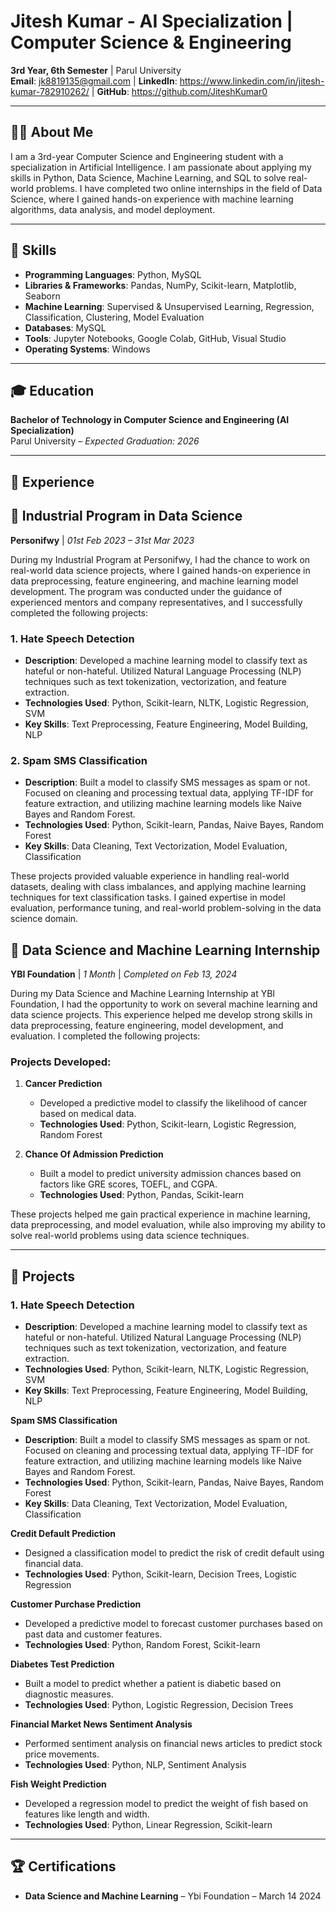 # Jitesh Kumar - AI Specialization | Computer Science & Engineering

**3rd Year, 6th Semester** | Parul University  
**Email**: jk8819135@gmail.com | **LinkedIn**: https://www.linkedin.com/in/jitesh-kumar-782910262/ | **GitHub**: https://github.com/JiteshKumar0

---

## 👨‍💻 About Me

I am a 3rd-year Computer Science and Engineering student with a specialization in Artificial Intelligence. 
I am passionate about applying my skills in Python, Data Science, Machine Learning, and SQL to solve real-world problems. 
I have completed two online internships in the field of Data Science, where I gained hands-on experience with machine learning algorithms, data analysis, and model deployment.

---

## 💼 Skills

- **Programming Languages**: Python, MySQL
- **Libraries & Frameworks**: Pandas, NumPy, Scikit-learn, Matplotlib, Seaborn
- **Machine Learning**: Supervised & Unsupervised Learning, Regression, Classification, Clustering, Model Evaluation
- **Databases**: MySQL
- **Tools**: Jupyter Notebooks, Google Colab, GitHub, Visual Studio
- **Operating Systems**: Windows

---

## 🎓 Education

**Bachelor of Technology in Computer Science and Engineering (AI Specialization)**  
Parul University – *Expected Graduation: 2026*  


---

## 💼 Experience

## 💼 **Industrial Program in Data Science**
**Personifwy** | *01st Feb 2023 – 31st Mar 2023*

During my Industrial Program at Personifwy, I had the chance to work on real-world data science projects, where I gained hands-on experience in data preprocessing, feature engineering, and machine learning model development. The program was conducted under the guidance of experienced mentors and company representatives, and I successfully completed the following projects:

### 1. **Hate Speech Detection**
- **Description**: Developed a machine learning model to classify text as hateful or non-hateful. Utilized Natural Language Processing (NLP) techniques such as text tokenization, vectorization, and feature extraction.
- **Technologies Used**: Python, Scikit-learn, NLTK, Logistic Regression, SVM
- **Key Skills**: Text Preprocessing, Feature Engineering, Model Building, NLP

### 2. **Spam SMS Classification**
- **Description**: Built a model to classify SMS messages as spam or not. Focused on cleaning and processing textual data, applying TF-IDF for feature extraction, and utilizing machine learning models like Naive Bayes and Random Forest.
- **Technologies Used**: Python, Scikit-learn, Pandas, Naive Bayes, Random Forest
- **Key Skills**: Data Cleaning, Text Vectorization, Model Evaluation, Classification

These projects provided valuable experience in handling real-world datasets, dealing with class imbalances, and applying machine learning techniques for text classification tasks. I gained expertise in model evaluation, performance tuning, and real-world problem-solving in the data science domain.


## 💼 **Data Science and Machine Learning Internship**
**YBI Foundation** | *1 Month* | *Completed on Feb 13, 2024*

During my Data Science and Machine Learning Internship at YBI Foundation, I had the opportunity to work on several machine learning and data science projects. This experience helped me develop strong skills in data preprocessing, feature engineering, model development, and evaluation. I completed the following projects:

### **Projects Developed**:

1. **Cancer Prediction**  
   - Developed a predictive model to classify the likelihood of cancer based on medical data.
   - **Technologies Used**: Python, Scikit-learn, Logistic Regression, Random Forest

2. **Chance Of Admission Prediction**  
   - Built a model to predict university admission chances based on factors like GRE scores, TOEFL, and CGPA.
   - **Technologies Used**: Python, Pandas, Scikit-learn

These projects helped me gain practical experience in machine learning, data preprocessing, and model evaluation, while also improving my ability to solve real-world problems using data science techniques.



---

## 📂 Projects

### 1. **Hate Speech Detection**
  - **Description**: Developed a machine learning model to classify text as hateful or non-hateful. Utilized Natural Language Processing (NLP) techniques such as text tokenization, vectorization, and feature 
      extraction.
  - **Technologies Used**: Python, Scikit-learn, NLTK, Logistic Regression, SVM
  - **Key Skills**: Text Preprocessing, Feature Engineering, Model Building, NLP

 **Spam SMS Classification**
  - **Description**: Built a model to classify SMS messages as spam or not. Focused on cleaning and processing textual data, applying TF-IDF for feature extraction, and utilizing machine learning models like 
     Naive Bayes and Random Forest.
  - **Technologies Used**: Python, Scikit-learn, Pandas, Naive Bayes, Random Forest
  - **Key Skills**: Data Cleaning, Text Vectorization, Model Evaluation, Classification

**Credit Default Prediction**  
   - Designed a classification model to predict the risk of credit default using financial data.
   - **Technologies Used**: Python, Scikit-learn, Decision Trees, Logistic Regression

 **Customer Purchase Prediction**  
   - Developed a predictive model to forecast customer purchases based on past data and customer features.
   - **Technologies Used**: Python, Random Forest, Scikit-learn

 **Diabetes Test Prediction**  
   - Built a model to predict whether a patient is diabetic based on diagnostic measures.
   - **Technologies Used**: Python, Logistic Regression, Decision Trees

 **Financial Market News Sentiment Analysis**  
   - Performed sentiment analysis on financial news articles to predict stock price movements.
   - **Technologies Used**: Python, NLP, Sentiment Analysis

 **Fish Weight Prediction**  
   - Developed a regression model to predict the weight of fish based on features like length and width.
   - **Technologies Used**: Python, Linear Regression, Scikit-learn

---

## 🏆 Certifications

- **Data Science and Machine Learning** – Ybi Foundation – March 14 2024
  



